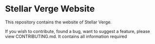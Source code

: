 # Stellar Verge Website #

This repository contains the website of Stellar Verge.

If you wish to contribute, found a bug, want to suggest a feature, please view CONTRIBUTING.md.
It contains all information required
